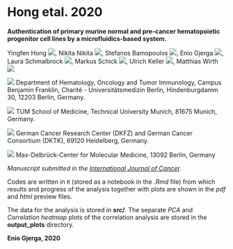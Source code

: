 # Hong etal. 2020

**Authentication of primary murine normal and pre-cancer hematopoietic progenitor cell lines by a microfluidics-based system.** 

Yingfen Hong <img src="https://latex.codecogs.com/svg.latex?\Large&space;^{1,2}"/>, Nikita Nikita <img src="https://latex.codecogs.com/svg.latex?\Large&space;^{1,2}"/>, Stefanos Bamopoulos <img src="https://latex.codecogs.com/svg.latex?\Large&space;^{1}"/>, Enio Gjerga <img src="https://latex.codecogs.com/svg.latex?\Large&space;^{1}"/>, Laura Schmalbrock <img src="https://latex.codecogs.com/svg.latex?\Large&space;^{1}"/>, Markus Schick <img src="https://latex.codecogs.com/svg.latex?\Large&space;^{1}"/>, Ulrich Keller <img src="https://latex.codecogs.com/svg.latex?\Large&space;^{1,3,4}"/>, Matthias Wirth <img src="https://latex.codecogs.com/svg.latex?\Large&space;^{1}"/>

<img src="https://latex.codecogs.com/svg.latex?\Large&space;^1"/> Department of Hematology, Oncology and Tumor Immunology, Campus Benjamin Franklin, Charité - Universitätsmedizin Berlin, Hindenburgdamm 30, 12203 Berlin, Germany.

<img src="https://latex.codecogs.com/svg.latex?\Large&space;^2"/> TUM School of Medicine, Technical University Munich, 81675 Munich, Germany.

<img src="https://latex.codecogs.com/svg.latex?\Large&space;^3"/> German Cancer Research Center (DKFZ) and German Cancer Consortium (DKTK), 69120 Heidelberg, Germany.

<img src="https://latex.codecogs.com/svg.latex?\Large&space;^4"/> Max-Delbrück-Center for Molecular Medicine, 13092 Berlin, Germany

*Manuscript submitted in the [International Journal of Cancer](https://onlinelibrary.wiley.com/journal/10970215).*

Codes are written in ```R``` (stored as a notebook in the *.Rmd* file) from which results and progress of the analysis together with plots are shown in the *pdf* and *html* preview files. 

The data for the analysis is stored in **src/**.
The separate *PCA* and *Correlation heatmap* plots of the correlation analysis are stored in the **output_plots** directory.

**Enio Gjerga, 2020**
